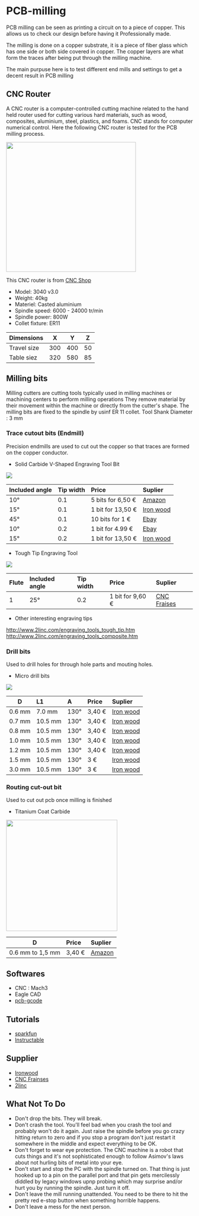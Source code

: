 # PCB-milling

PCB milling can be seen as printing a circuit on to a piece of copper. This allows us to
check our design before having it Professionally made.

The milling is done on a copper substrate, it is a piece of fiber glass which has one side or both side 
covered in copper. The copper layers are what form the traces after being put through the milling machine.

The main purpuse here is to test different end mills and settings to get a decent result in PCB milling

## CNC Router

A CNC router is a computer-controlled cutting machine related to the hand held router used for cutting various 
hard materials, such as wood, composites, aluminium, steel, plastics, and foams. CNC stands for computer numerical control.
Here the following CNC router is tested for the PCB milling process.

<img src="http://www.cnc-shop.ch/user/cimage/3040-03.jpg" width="350">

This CNC router is from [CNC Shop](http://www.cnc-shop.ch/cnc3040.html)

* Model: 3040 v3.0
* Weight: 40kg
* Materiel: Casted aluminium
* Spindle speed: 6000 - 24000 tr/min
* Spindle power: 800W
* Collet fixture: ER11

Dimensions |  X  |  Y  |  Z  |
-----------|-----|-----|-----|
Travel size| 300 | 400 |  50
Table siez | 320 | 580 |  85

## Milling bits

Milling cutters are cutting tools typically used in milling machines or machining centers to perform milling operations They remove material by their movement within the machine or directly from the cutter's shape. The milling bits are fixed to the spindle by usinf ER 11 collet.
Tool Shank Diameter : 3 mm

### Trace cutout bits (Endmill)

Precision endmills are used to cut out the copper so that traces
are formed on the copper conductor.

* Solid Carbide V-Shaped Engraving Tool Bit

<img src="http://www.2linc.com/images/dim-microprofiler_1-8.jpg">

Included angle | Tip width | Price | Suplier
---------------|:----------|:------|:-----
       10°     |    0.1    | 5 bits for 6,50 € |[Amazon](https://www.amazon.fr/gp/product/B00D3GU558/ref=oh_aui_detailpage_o03_s00?ie=UTF8&psc=1) |
       15°     |    0.1    | 1 bit for 13,50 € |[Iron wood](http://www.ironwood-distribution.com/stylets_diametre_3/stylet_d3_angle_15%C2%B0/stylet-ve-diametre-a15-e0-10-p-3842.html) |
       45°     |    0.1    | 10 bits for 1 € |[Ebay](https://www.ebay.com/itm/1-5-10PCS-Carbure-Gravure-CNC-PCB-45-0-1mm-Fraise-Foret-Couteau-Plat-3-17MM/322578275122?ssPageName=STRK%3AMEBIDX%3AIT&var=511564367365&_trksid=p2057872.m2749.l2649) |
       10°     |    0.2    | 1 bit for 4.99 € |[Ebay](https://www.ebay.com/itm/%C3%98-3x10-X-0-2mm-type-V-Burins-de-GRAVURE-pour-cnc-machine-Graveur/391434920942?ssPageName=STRK%3AMEBIDX%3AIT&_trksid=p2057872.m2749.l2649) |
       15°     |    0.2    | 1 bit for 13,50 € |[Iron wood](http://www.ironwood-distribution.com/stylets_diametre_3/stylet_d3_angle_15%C2%B0/stylet-ve-diametre-a15-e0-10-p-3842.html) |

* Tough Tip Engraving Tool

<img src="http://www.2linc.com/images/dim-tough-tipAL_1-8.jpg">

Flute | Included angle | Tip width | Price | Suplier
:-----|:---------------|:----------|:------|:-----
 1    |       25°      |    0.2    | 1 bit for 9,60 € |[CNC Fraises](https://www.cncfraises.fr/pointes-javelots-1-dent-evo/237-pointe-javelot-1-dent-25-degres-gravure-circuit-imprime.html) |

* Other interesting engraving tips

http://www.2linc.com/engraving_tools_tough_tip.htm
http://www.2linc.com/engraving_tools_composite.htm

### Drill bits

Used to drill holes for through hole parts and mouting holes.

* Micro drill bits

<img src="http://www.ironwood-distribution.com/UserFiles/Image/CNC_PLUS/MICROS_FORETS/Micro_forets_Schema.jpg">

D      | L1     | A     |  Price | Suplier
-------|:-------|:------|:-------|:--------
0.6 mm |7.0 mm  |  130° |3,40 €  |[Iron wood](http://www.ironwood-distribution.com/outils_fraisage/micros_forets/micro-foret-60-17-hss-p-3165.html) |
0.7 mm |10.5 mm |  130° |3,40 €  |[Iron wood](http://www.ironwood-distribution.com/outils_fraisage/micros_forets/micro-foret-70-17-hss-p-3167.html)
0.8 mm |10.5 mm |  130° |3,40 €  |[Iron wood](http://www.ironwood-distribution.com/outils_fraisage/micros_forets/micro-foret-80-17-hss-p-3169.html)
1.0 mm |10.5 mm |  130° |3,40 €  |[Iron wood](http://www.ironwood-distribution.com/outils_fraisage/micros_forets/micro-foret-17-hss-p-3173.html)
1.2 mm |10.5 mm |  130° |3,40 €  |[Iron wood](http://www.ironwood-distribution.com/outils_fraisage/micros_forets/micro-foret-20-17-hss-p-3177.html)
1.5 mm |10.5 mm |  130° |3 €     |[Iron wood](http://www.ironwood-distribution.com/outils_fraisage/micros_forets/micro-foret-50-17-hss-p-3181.html)
3.0 mm |10.5 mm |  130° |3 €     |[Iron wood](http://www.ironwood-distribution.com/outils_fraisage/micros_forets/micro-foret-00-17-hss-p-3196.html)

### Routing cut-out bit

Used to cut out pcb once milling is finished

* Titanium Coat Carbide

<img src="https://images-na.ssl-images-amazon.com/images/I/311p6lzq7rL._SX425_.jpg" width="300px">

D                |  Price | Suplier
-----------------|:-------|:-----------
0.6 mm to 1,5 mm |3,40 €  |[Amazon](https://www.amazon.fr/gp/product/B00OPY6R6I/ref=oh_aui_detailpage_o02_s00?ie=UTF8&psc=1) |


## Softwares

* CNC : Mach3
* Eagle CAD
* [pcb-gcode](http://pcbgcode.org/list.php?12)

## Tutorials

* [sparkfun](https://learn.sparkfun.com/tutorials/using-eagle-schematic)
* [Instructable](http://www.instructables.com/id/Make-your-own-PCBs-on-an-inexpensive-desktop-CNC-m/)

## Supplier

* [Ironwood](http://www.ironwood-distribution.com/outils_fraisage-c-20.html)
* [CNC Frainses](https://www.cncfraises.fr/)
* [2linc](http://www.2linc.com/)


## What Not To Do
* Don't drop the bits. They will break.
* Don't crash the tool. You'll feel bad when you crash the tool and probably won't do it again. Just raise the spindle before you go crazy hitting return to zero and if you stop a program don't just restart it somewhere in the middle and expect everything to be OK.
* Don't forget to wear eye protection. The CNC machine is a robot that cuts things and it's not sophisticated enough to follow Asimov's laws about not hurling bits of metal into your eye.
* Don't start and stop the PC with the spindle turned on. That thing is just hooked up to a pin on the parallel port and that pin gets mercilessly diddled by legacy windows upnp probing which may surprise and/or hurt you by running the spindle. Just turn it off.
* Don't leave the mill running unattended. You need to be there to hit the pretty red e-stop button when something horrible happens.
* Don't leave a mess for the next person.
